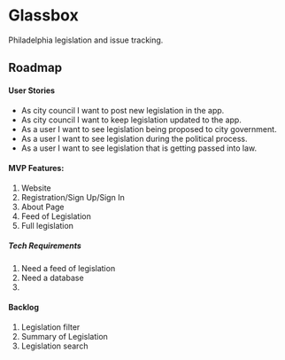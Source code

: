 # Glassbox

Philadelphia legislation and issue tracking.

## Roadmap

#### User Stories

- As city council I want to post new legislation in the app.
- As city council I want to keep legislation updated to the app.
- As a user I want to see legislation being proposed to city government.
- As a user I want to see legislation during the political process.
- As a user I want to see legislation that is getting passed into law.

#### MVP Features:

1. Website
2. Registration/Sign Up/Sign In
4. About Page
5. Feed of Legislation
6. Full legislation

##### Tech Requirements

1. Need a feed of legislation
2. Need a database
3. 



#### Backlog

1. Legislation filter
2. Summary of Legislation
3. Legislation search
